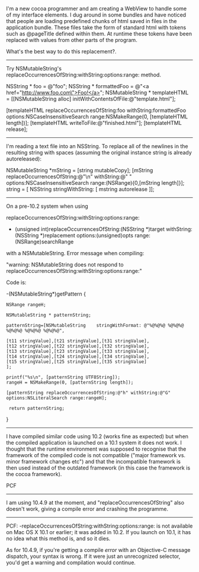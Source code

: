 I'm a new cocoa programmer and am creating a WebView to handle some of my interface elements. I dug around in some bundles and have noticed that people are loading predefined chunks of html saved in files in the application bundle. These files take the form of standard html with tokens such as @pageTitle defined within them. At runtime these tokens have been replaced with values from other parts of the program.

What's the best way to do this replacement?.

----

Try NSMutableString's replaceOccurrencesOfString:withString:options:range: method.

    
NSString * foo = @"foo";
NSString * formattedFoo = @"<a href=\"http://www.foo.com\">Foo!</a>";
NSMutableString * templateHTML = [[NSMutableString alloc] initWithContentsOfFile:@"template.html"];

[templateHTML replaceOccurrencesOfString:foo withString:formattedFoo 
                            options:NSCaseInsensitiveSearch 
                            range:NSMakeRange(0, [templateHTML length])];
[templateHTML writeToFile:@"finished.html"];
[templateHTML release];


----

I'm reading a text file into an NSString. To replace all of the newlines in the resulting string with spaces
(assuming the original instance     string is already autoreleased):

    
NSMutableString *mString = [string mutableCopy];
[mString replaceOccurrencesOfString:@"\n" withString:@" " options:NSCaseInsensitiveSearch range:(NSRange){0,[mString length]}];
string = [ NSString stringWithString: [ mstring autorelease ]];


----

On a pre-10.2 system when using 

replaceOccurrencesOfString:withString:options:range:

- (unsigned int)replaceOccurrencesOfString:(NSString *)target withString:(NSString *)replacement options:(unsigned)opts range:(NSRange)searchRange

with a NSMutableString. Error message when compiling:

"warning: NSMutableString does not respond to replaceOccurrencesOfString:withString:options:range:"

Code is:

    
-(NSMutableString*)getPattern
{

    NSRange rangeH;

    NSMutableString * patternString;
    
    patternString=[NSMutableString    stringWithFormat: @"%@%@%@ %@%@%@ %@%@%@ %@%@%@ %@%@%@", 
   
    [t11 stringValue],[t21 stringValue],[t31 stringValue],
    [t12 stringValue],[t22 stringValue],[t32 stringValue],
    [t13 stringValue],[t23 stringValue],[t33 stringValue],  
    [t14 stringValue],[t24 stringValue],[t34 stringValue],  
    [t15 stringValue],[t25 stringValue],[t35 stringValue]
    ];
   
    printf("%s\n", [patternString UTF8String]);
    rangeH = NSMakeRange(0, [patternString length]);

    [patternString replaceOccurrencesOfString:@"h" withString:@"G" options:NSLiteralSearch range:rangeH];
    
     return patternString;
}



----

I have compiled similar code using 10.2 (works fine as expected) but when the compiled application is launched on a 10.1 system it does not work.  I thought that the runtime environment was supposed to recognise that the framework of the compiled code is not compatible ("major framework vs. minor framework changes etc") and that the incompatible framework is then used instead of the outdated framework (in this case the framework is the cocoa framework).

PCF

----
I am using 10.4.9 at the moment, and "replaceOccurrencesOfString" also doesn't work, giving a compile error and crashing the programme.

----

PCF: -replaceOccurrencesOfString:withString:options:range: is not available on Mac OS X 10.1 or earlier; it was added in 10.2. If you launch on 10.1, it has no idea what this method is, and so it dies.

As for 10.4.9, if you're getting a compile *error* with an Objective-C message dispatch, your syntax is wrong. If it were just an unrecognized selector, you'd get a warning and compilation would continue.
